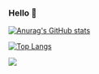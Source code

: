 ### Hello 👋


[![Anurag's GitHub stats](https://github-readme-stats.vercel.app/api?username=QuentinQuero)](https://github.com/anuraghazra/github-readme-stats)

[![Top Langs](https://github-readme-stats.vercel.app/api/top-langs/?username=QuentinQuero)](https://github.com/anuraghazra/github-readme-stats)

![](https://komarev.com/ghpvc/?username=QuentinQuero)

<!--
**QuentinQuero/QuentinQuero** is a ✨ _special_ ✨ repository because its `README.md` (this file) appears on your GitHub profile.

Here are some ideas to get you started:

- 🔭 I’m currently working on ...
- 🌱 I’m currently learning ...
- 👯 I’m looking to collaborate on ...
- 🤔 I’m looking for help with ...
- 💬 Ask me about ...
- 📫 How to reach me: ...
- 😄 Pronouns: ...
- ⚡ Fun fact: ...
-->
